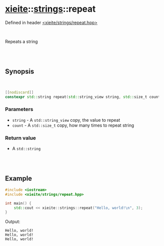 # [xieite](../../README.md)::[strings](../strings.md)::repeat
Defined in header [<xieite/strings/repeat.hpp>](../../include/xieite/strings/repeat.hpp)

<br/>

Repeats a string

<br/><br/>

## Synopsis

<br/>

```cpp
[[nodiscard]]
constexpr std::string repeat(std::string_view string, std::size_t count) noexcept;
```
### Parameters
- `string` - A `std::string_view` copy, the value to repeat
- `count` - A `std::size_t` copy, how many times to repeat string
### Return value
- A `std::string`

<br/><br/>

## Example
```cpp
#include <iostream>
#include <xieite/strings/repeat.hpp>

int main() {
	std::cout << xieite::strings::repeat("Hello, world!\n", 3);
}
```
Output:
```
Hello, world!
Hello, world!
Hello, world!
```
